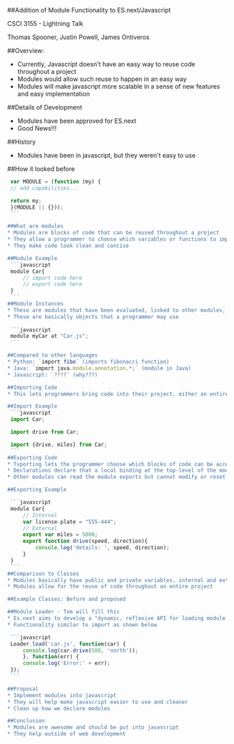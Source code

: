 ##Addition of Module Functionality to ES.next/Javascript

CSCI 3155 - Lightning Talk

Thomas Spooner, Justin Powell, James Ontiveros

##Overview:

* Currently, Javascript doesn't have an easy way to reuse code throughout a project
* Modules would allow such reuse to happen in an easy way
* Modules will make javascript more scalable in a sense of new features and easy implementation

##Details of Development
* Modules have been approved for ES.next
* Good News!!!

##History
* Modules have been in javascript, but they weren't easy to use

##How it looked before

   ```javascript
	var MODULE = (function (my) {
	// add capabilities...

	return my;
	}(MODULE || {}));
	```

##What are modules
* Modules are blocks of code that can be reused throughout a project
* They allow a programmer to choose which variables or functions to import or export
* They make code look clean and concise

##Module Example
	```javascript
	module Car{
		// import code here
		// export code here
	}
	```
##Module Instances
* These are modules that have been evaluated, linked to other modules, or holds lexically encapsulated data
* These are basically objects that a programmer may use	
	
	```javascript
	module myCar at "Car.js";
	```

##Compared to other languages
* Python: `import fibo` (imports fibonacci function)
* Java: `import java.module.annotation.*;` (module in Java)
* Javascript: `????` (why???)
 
##Importing Code
* This lets programmers bring code into their project, either an entire module or just selected items from that module

##Import Example
	```javascript
	import Car;

	import drive from Car;

	import {drive, miles} from Car;
	```
##Exporting Code
* Txporting lets the programmer choose which blocks of code can be accessed by the porgram
* Declarations declare that a local binding at the top-level of the module is visible externally to the module
* Other modules can read the module exports but cannot modify or reset them

##Exporting Example

	```javascript
	module Car{
		// Internal
		var license-plate = "555-444";
		// External
		export var miles = 5000;
		export function drive(speed, direction){
			console.log('details: ', speed, direction);
		}
	}
	```
##Comparison to Classes
* Modules basically have public and private variables, internal and external parts of the module
* Modules allow for the reuse of code throughout an entire project

##Example Classes: Before and proposed

##Module Loader - Tom will fill this
* Es.next aims to develop a "dynamic, reflexive API for loading module scripts
* Functionality similar to import as shown below

	```javascript
	Loader.load('car.js', function(car) {
		console.log(car.drive(500, 'north'));
		}, function(err) {
	  	console.log('Error:' + err);
	});
	```

##Proposal
* Implement modules into javascript
* They will help make javascript easier to use and cleaner
* Clean up how we declare modules

##Conclusion
* Modules are awesome and should be put into javascript
* They help outside of web development
